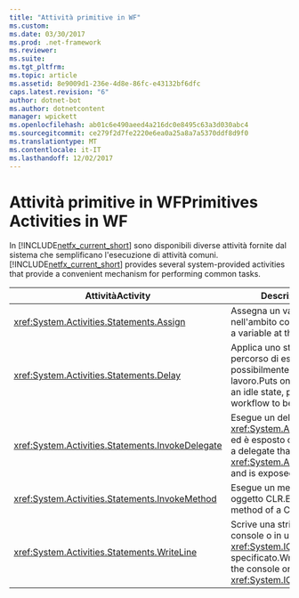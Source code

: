 ```yaml
---
title: "Attività primitive in WF"
ms.custom: 
ms.date: 03/30/2017
ms.prod: .net-framework
ms.reviewer: 
ms.suite: 
ms.tgt_pltfrm: 
ms.topic: article
ms.assetid: 8e9009d1-236e-4d8e-86fc-e43132bf6dfc
caps.latest.revision: "6"
author: dotnet-bot
ms.author: dotnetcontent
manager: wpickett
ms.openlocfilehash: ab01c6e490aeed4a216dc0e8495c63a3d030abc4
ms.sourcegitcommit: ce279f2d7fe2220e6ea0a25a8a7a5370ddf8d9f0
ms.translationtype: MT
ms.contentlocale: it-IT
ms.lasthandoff: 12/02/2017
---
```

# <a name="primitives-activities-in-wf"></a><span data-ttu-id="c2c17-102">Attività primitive in WF</span><span class="sxs-lookup"><span data-stu-id="c2c17-102">Primitives Activities in WF</span></span>
<span data-ttu-id="c2c17-103">In [!INCLUDE[netfx_current_short](../../../includes/netfx-current-short-md.md)] sono disponibili diverse attività fornite dal sistema che semplificano l'esecuzione di attività comuni.</span><span class="sxs-lookup"><span data-stu-id="c2c17-103">[!INCLUDE[netfx_current_short](../../../includes/netfx-current-short-md.md)] provides several system-provided activities that provide a convenient mechanism for performing common tasks.</span></span>  
  
|<span data-ttu-id="c2c17-104">Attività</span><span class="sxs-lookup"><span data-stu-id="c2c17-104">Activity</span></span>|<span data-ttu-id="c2c17-105">Descrizione</span><span class="sxs-lookup"><span data-stu-id="c2c17-105">Description</span></span>|  
|--------------|-----------------|  
|<xref:System.Activities.Statements.Assign>|<span data-ttu-id="c2c17-106">Assegna un valore a una variabile nell'ambito corrente.</span><span class="sxs-lookup"><span data-stu-id="c2c17-106">Assigns a value to a variable at the current scope.</span></span>|  
|<xref:System.Activities.Statements.Delay>|<span data-ttu-id="c2c17-107">Applica uno stato inattivo a un percorso di esecuzione, consentendo possibilmente di scaricare il flusso di lavoro.</span><span class="sxs-lookup"><span data-stu-id="c2c17-107">Puts one path of execution into an idle state, possibly allowing the workflow to be unloaded.</span></span>|  
|<xref:System.Activities.Statements.InvokeDelegate>|<span data-ttu-id="c2c17-108">Esegue un delegato che deriva da <xref:System.Activities.ActivityDelegate> ed è esposto come proprietà.</span><span class="sxs-lookup"><span data-stu-id="c2c17-108">Executes a delegate that derives from <xref:System.Activities.ActivityDelegate> and is exposed as a property.</span></span>|  
|<xref:System.Activities.Statements.InvokeMethod>|<span data-ttu-id="c2c17-109">Esegue un metodo pubblico di un oggetto CLR.</span><span class="sxs-lookup"><span data-stu-id="c2c17-109">Executes a public method of a CLR object.</span></span>|  
|<xref:System.Activities.Statements.WriteLine>|<span data-ttu-id="c2c17-110">Scrive una stringa specifica nella console o in un oggetto <xref:System.IO.TextWriter> specificato.</span><span class="sxs-lookup"><span data-stu-id="c2c17-110">Writes a specified string to the console or a specified <xref:System.IO.TextWriter> object.</span></span>|

